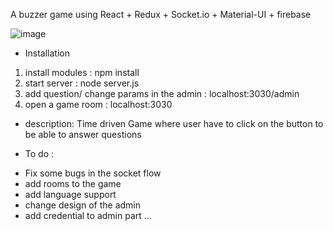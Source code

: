 A buzzer game using React + Redux + Socket.io + Material-UI + firebase


![image](https://github.com/hunter-x/buzzer-game/blob/master/Game.gif)

- Installation
1. install modules : npm install
2. start server : node server.js
5. add question/ change params in the admin : localhost:3030/admin
4. open a game room : localhost:3030

- description:
Time driven Game where user have to click on the button to be able to answer questions 

- To do :
* Fix some bugs in the socket flow
* add rooms to the game
* add language support 
* change design of the admin
* add credential to admin part
...
